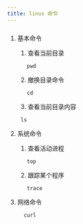 ```yaml
---
title: linux 命令 
---
```

### 
1. 基本命令
    1. 查看当前目录

     ``` 
        pwd
     ```
    2. 撤换目录命令
    
    ```
       cd 
    ```
    3. 查看当前目录内容
     ```
      ls
     ```

2. 系统命令
    1. 查看活动进程
    ```
       top
    ```
    2. 跟踪某个程序
    ```
       trace
    ```
3. 网络命令
   ```
     curl 
   ```
      
